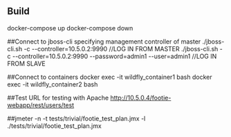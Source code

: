 ## Build
docker-compose up
docker-compose down

##Connect to jboss-cli specifying management controller of master 
./jboss-cli.sh -c --controller=10.5.0.2:9990 //LOG IN FROM MASTER
./jboss-cli.sh -c --controller=10.5.0.2:9990 --password=admin1 --user=admin1 //LOG IN FROM SLAVE

##Connect to containers
docker exec -it wildfly_container1 bash 
docker exec -it wildfly_container2 bash 

##Test URL for testing with Apache
http://10.5.0.4/footie-webapp/rest/users/test

##jmeter -n -t tests/trivial/footie_test_plan.jmx -l ./tests/trivial/footie_test_plan.jmx